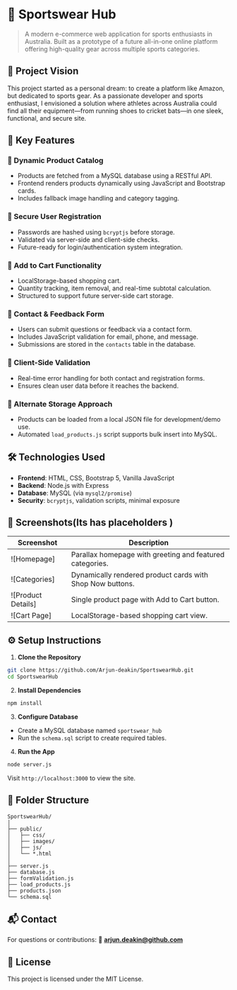 # 🏃 Sportswear Hub

> A modern e-commerce web application for sports enthusiasts in Australia. Built as a prototype of a future all-in-one online platform offering high-quality gear across multiple sports categories.

## 🚀 Project Vision

This project started as a personal dream: to create a platform like Amazon, but dedicated to sports gear. As a passionate developer and sports enthusiast, I envisioned a solution where athletes across Australia could find all their equipment—from running shoes to cricket bats—in one sleek, functional, and secure site.

## 🌟 Key Features

### 🔄 Dynamic Product Catalog

* Products are fetched from a MySQL database using a RESTful API.
* Frontend renders products dynamically using JavaScript and Bootstrap cards.
* Includes fallback image handling and category tagging.

### 🔐 Secure User Registration

* Passwords are hashed using `bcryptjs` before storage.
* Validated via server-side and client-side checks.
* Future-ready for login/authentication system integration.

### 🛒 Add to Cart Functionality

* LocalStorage-based shopping cart.
* Quantity tracking, item removal, and real-time subtotal calculation.
* Structured to support future server-side cart storage.

### 📧 Contact & Feedback Form

* Users can submit questions or feedback via a contact form.
* Includes JavaScript validation for email, phone, and message.
* Submissions are stored in the `contacts` table in the database.

### 🧾 Client-Side Validation

* Real-time error handling for both contact and registration forms.
* Ensures clean user data before it reaches the backend.

### 💾 Alternate Storage Approach

* Products can be loaded from a local JSON file for development/demo use.
* Automated `load_products.js` script supports bulk insert into MySQL.

## 🛠️ Technologies Used

* **Frontend**: HTML, CSS, Bootstrap 5, Vanilla JavaScript
* **Backend**: Node.js with Express
* **Database**: MySQL (via `mysql2/promise`)
* **Security**: `bcryptjs`, validation scripts, minimal exposure

## 🧪 Screenshots(Its has placeholders )

| Screenshot                                                       | Description                                              |
| -----------------------------------------------------------------| --------------------------------------------------------- |
| ![Homepage]                                                      | Parallax homepage with greeting and featured categories.  |
| ![Categories]                                                    | Dynamically rendered product cards with Shop Now buttons. |
| ![Product Details]                                               | Single product page with Add to Cart button.              |
| ![Cart Page]                                                     | LocalStorage-based shopping cart view.                    |

## ⚙️ Setup Instructions

1. **Clone the Repository**

```bash
git clone https://github.com/Arjun-deakin/SportswearHub.git
cd SportswearHub
```

2. **Install Dependencies**

```bash
npm install
```

3. **Configure Database**

* Create a MySQL database named `sportswear_hub`
* Run the `schema.sql` script to create required tables.

4. **Run the App**

```bash
node server.js
```

Visit `http://localhost:3000` to view the site.

## 📁 Folder Structure

```
SportswearHub/
│
├── public/
│   ├── css/
│   ├── images/
│   ├── js/
│   └── *.html
│
├── server.js
├── database.js
├── formValidation.js
├── load_products.js
├── products.json
└── schema.sql
```

## 📬 Contact

For questions or contributions:
📧 **[arjun.deakin@github.com](mailto:arjun.deakin@github.com)**

## 📌 License

This project is licensed under the MIT License.
